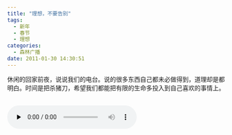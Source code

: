 ```yaml
---
title: "理想，不要告别"
tags:
  - 新年
  - 春节
  - 理想
categories:
  - 森林广播
date: 2011-01-30 14:30:51
---
```


休闲的回家前夜，说说我们的电台。说的很多东西自己都未必做得到，道理却是都明白。时间是把杀猪刀，希望我们都能把有限的生命多投入到自己喜欢的事情上。   

<audio id="audio" controls="" preload="none">
  <source id="mp3" src="http://www.coletree.com/radio/coletree_radio_012.mp3">
</audio>